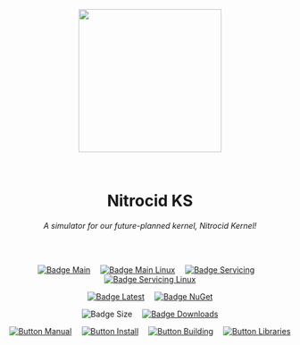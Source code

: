 
<div align = center>

<br>
<br>
    
<img
  src = 'https://cdn.jsdelivr.net/gh/Aptivi/NitrocidKS@latest/public/Nitrocid/OfficialAppIcon-KernelSimulator-256.png'
  width = 256
  align = center
/>

<br>

# Nitrocid KS
    
*A simulator for our future-planned kernel, Nitrocid Kernel!*

<br>
<br>

[![Badge Main]][Main]   
[![Badge Main Linux]][Main Linux]   
[![Badge Servicing]][Servicing]   
[![Badge Servicing Linux]][Servicing Linux]

[![Badge Latest]][Latest]   
[![Badge NuGet]][NuGet]

![Badge Size]   
[![Badge Downloads]][Releases]

[![Button Manual]][Manual]   
[![Button Install]][Install]   
[![Button Building]][Building]   
[![Button Libraries]][Libraries]

</div>
    
<br>

</div>


<!----------------------------------------------------------------------------->

[Releases]: https://github.com/Aptivi/NitrocidKS/releases
[Latest]: https://github.com/Aptivi/NitrocidKS/releases/latest
[NuGet]: https://www.nuget.org/packages/KS/

[Main]: https://github.com/Aptivi/NitrocidKS/actions/workflows/build-win.yml
[Main Linux]: https://github.com/Aptivi/NitrocidKS/actions/workflows/build-linux.yml
[Servicing]: https://github.com/Aptivi/NitrocidKS/actions/workflows/build-win.yml
[Servicing Linux]: https://github.com/Aptivi/NitrocidKS/actions/workflows/build-linux.yml

[Libraries]: https://aptivi.gitbook.io/kernel-simulator-manual/project-dependencies
[Building]: https://aptivi.gitbook.io/kernel-simulator-manual/advanced-and-power-users/building-the-kernel
[Install]: https://aptivi.gitbook.io/kernel-simulator-manual/installation-and-maintenance/installing-the-kernel
[Manual]: https://aptivi.gitbook.io/kernel-simulator-manual/

<!----------------------------------[ Badges ]--------------------------------->

[Badge Downloads]: https://img.shields.io/github/downloads/Aptivi/NitrocidKS/total?color=217346&label=Downloads&style=for-the-badge&logoColor=white&logo=DocuSign&labelColor=2d9d5f
[Badge Latest]: https://img.shields.io/github/v/release/Aptivi/NitrocidKS?color=212121&include_prereleases&label=github&style=for-the-badge&logoColor=white&logo=AzureArtifacts&labelColor=303030
[Badge NuGet]: https://img.shields.io/nuget/vpre/KS?color=012f52&style=for-the-badge&logoColor=white&logo=NuGet&labelColor=004880
[Badge Size]: https://img.shields.io/github/repo-size/Aptivi/NitrocidKS?color=bb4a28&label=size&logoColor=white&style=for-the-badge&logo=GoogleAnalytics&labelColor=E85C33

[Badge Main]: https://github.com/Aptivi/NitrocidKS/actions/workflows/build-win.yml/badge.svg
[Badge Main Linux]: https://github.com/Aptivi/NitrocidKS/actions/workflows/build-linux.yml/badge.svg
[Badge Servicing]: https://github.com/Aptivi/NitrocidKS/actions/workflows/build-win.yml/badge.svg?branch=servicing
[Badge Servicing Linux]: https://github.com/Aptivi/NitrocidKS/actions/workflows/build-linux.yml/badge.svg?branch=servicing


<!---------------------------------[ Buttons ]--------------------------------->

[Button Libraries]: https://img.shields.io/badge/Libraries-EA8220?style=for-the-badge&logoColor=white&logo=AzureArtifacts
[Button Building]: https://img.shields.io/badge/Building-5D4F85?style=for-the-badge&logoColor=white&logo=Hackaday
[Button Install]: https://img.shields.io/badge/Installation-2F8D46?style=for-the-badge&logoColor=white&logo=DocuSign
[Button Manual]: https://img.shields.io/badge/Docs-blueviolet?style=for-the-badge&logoColor=white&logo=GitBook

